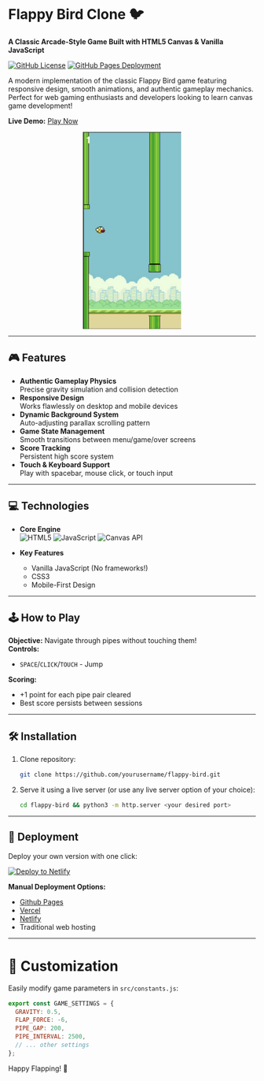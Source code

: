 # Flappy Bird Clone 🐦

**A Classic Arcade-Style Game Built with HTML5 Canvas & Vanilla JavaScript**

[![GitHub License](https://img.shields.io/badge/license-MIT-blue.svg)](LICENSE)
[![GitHub Pages Deployment](https://github.com/Antonious-Awad/flappy-bird/actions/workflows/pages/pages-build-deployment/badge.svg)](https://github.com/Antonious-Awad/flappy-bird/actions)

A modern implementation of the classic Flappy Bird game featuring responsive design, smooth animations, and authentic gameplay mechanics. Perfect for web gaming enthusiasts and developers looking to learn canvas game development!

**Live Demo:** [Play Now](https://antonious-awad.github.io/flappy-bird/)

<p align="center">
<img src="./images/screenshot.png" align="center" alt="Gameplay Screenshot" width="200" height="400">

---

## 🎮 Features

- **Authentic Gameplay Physics**  
  Precise gravity simulation and collision detection
- **Responsive Design**  
  Works flawlessly on desktop and mobile devices
- **Dynamic Background System**  
  Auto-adjusting parallax scrolling pattern
- **Game State Management**  
  Smooth transitions between menu/game/over screens
- **Score Tracking**  
  Persistent high score system
- **Touch & Keyboard Support**  
  Play with spacebar, mouse click, or touch input

---

## 💻 Technologies

- **Core Engine**  
  ![HTML5](https://img.shields.io/badge/-HTML5-E34F26?logo=html5&logoColor=white)
  ![JavaScript](https://img.shields.io/badge/-JavaScript-F7DF1E?logo=javascript&logoColor=black)
  ![Canvas API](https://img.shields.io/badge/-Canvas%20API-FF6F61)

- **Key Features**
  - Vanilla JavaScript (No frameworks!)
  - CSS3
  - Mobile-First Design

---

## 🕹️ How to Play

**Objective:** Navigate through pipes without touching them!  
**Controls:**

- `SPACE`/`CLICK`/`TOUCH` - Jump

**Scoring:**

- +1 point for each pipe pair cleared
- Best score persists between sessions

---

## 🛠️ Installation

1.  Clone repository:

    ```bash
    git clone https://github.com/yourusername/flappy-bird.git
    ```

2.  Serve it using a live server (or use any live server option of your choice):

    ```bash
    cd flappy-bird && python3 -m http.server <your desired port>
    ```

---

## 🚀 Deployment

Deploy your own version with one click:

[![Deploy to Netlify](https://www.netlify.com/img/deploy/button.svg)](https://app.netlify.com/start/deploy?repository=https://github.com/Antonious-Awad/flappy-bird)

**Manual Deployment Options:**

- [Github Pages](https://pages.github.com/)
- [Vercel](https://vercel.com/)
- [Netlify](https://www.netlify.com/)
- Traditional web hosting

---

# 🎨 Customization

Easily modify game parameters in `src/constants.js`:

```js
export const GAME_SETTINGS = {
  GRAVITY: 0.5,
  FLAP_FORCE: -6,
  PIPE_GAP: 200,
  PIPE_INTERVAL: 2500,
  // ... other settings
};
```

Happy Flapping! 🚀
